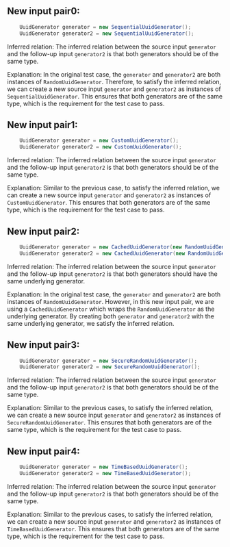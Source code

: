 ## New input pair0:
```java
    UuidGenerator generator = new SequentialUuidGenerator();
    UuidGenerator generator2 = new SequentialUuidGenerator();
```
Inferred relation: The inferred relation between the source input `generator` and the follow-up input `generator2` is that both generators should be of the same type.

Explanation: In the original test case, the `generator` and `generator2` are both instances of `RandomUuidGenerator`. Therefore, to satisfy the inferred relation, we can create a new source input `generator` and `generator2` as instances of `SequentialUuidGenerator`. This ensures that both generators are of the same type, which is the requirement for the test case to pass.

## New input pair1:
```java
    UuidGenerator generator = new CustomUuidGenerator();
    UuidGenerator generator2 = new CustomUuidGenerator();
```
Inferred relation: The inferred relation between the source input `generator` and the follow-up input `generator2` is that both generators should be of the same type.

Explanation: Similar to the previous case, to satisfy the inferred relation, we can create a new source input `generator` and `generator2` as instances of `CustomUuidGenerator`. This ensures that both generators are of the same type, which is the requirement for the test case to pass.

## New input pair2:
```java
    UuidGenerator generator = new CachedUuidGenerator(new RandomUuidGenerator());
    UuidGenerator generator2 = new CachedUuidGenerator(new RandomUuidGenerator());
```
Inferred relation: The inferred relation between the source input `generator` and the follow-up input `generator2` is that both generators should have the same underlying generator.

Explanation: In the original test case, the `generator` and `generator2` are both instances of `RandomUuidGenerator`. However, in this new input pair, we are using a `CachedUuidGenerator` which wraps the `RandomUuidGenerator` as the underlying generator. By creating both `generator` and `generator2` with the same underlying generator, we satisfy the inferred relation.

## New input pair3:
```java
    UuidGenerator generator = new SecureRandomUuidGenerator();
    UuidGenerator generator2 = new SecureRandomUuidGenerator();
```
Inferred relation: The inferred relation between the source input `generator` and the follow-up input `generator2` is that both generators should be of the same type.

Explanation: Similar to the previous cases, to satisfy the inferred relation, we can create a new source input `generator` and `generator2` as instances of `SecureRandomUuidGenerator`. This ensures that both generators are of the same type, which is the requirement for the test case to pass.

## New input pair4:
```java
    UuidGenerator generator = new TimeBasedUuidGenerator();
    UuidGenerator generator2 = new TimeBasedUuidGenerator();
```
Inferred relation: The inferred relation between the source input `generator` and the follow-up input `generator2` is that both generators should be of the same type.

Explanation: Similar to the previous cases, to satisfy the inferred relation, we can create a new source input `generator` and `generator2` as instances of `TimeBasedUuidGenerator`. This ensures that both generators are of the same type, which is the requirement for the test case to pass.